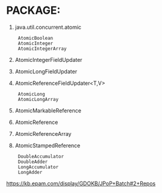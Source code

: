 PACKAGE:
========
1. java.util.concurrent.atomic

		AtomicBoolean
		AtomicInteger
		AtomicIntegerArray
2. AtomicIntegerFieldUpdater<T> 	
3. AtomicLongFieldUpdater<T>	
4. AtomicReferenceFieldUpdater<T,V>

		AtomicLong
		AtomicLongArray
5. AtomicMarkableReference<V> 	
6. AtomicReference<V>
7. AtomicReferenceArray<E>
8. AtomicStampedReference<V>

		DoubleAccumulator 	
		DoubleAdder
		LongAccumulator
		LongAdder


https://kb.epam.com/display/GDOKB/JPoP+Batch#2+Repos
